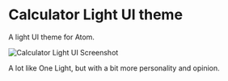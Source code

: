 
# Calculator Light UI theme

A light UI theme for Atom.

![Calculator Light UI Screenshot](https://user-images.githubusercontent.com/3450/33233244-472a1504-d1d8-11e7-8754-c5dc8148fd6d.png)

A lot like One Light, but with a bit more personality and opinion.
